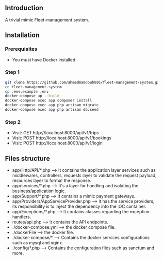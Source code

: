 ## Introduction

A trivial mimic Fleet-management system.

## Installation

### Prerequisites

* You must have Docker installed.

### Step 1
```bash
git clone https://github.com/ahmedmamdouh886/fleet-management-system.git
cd fleet-management-system
cp .env.example .env
docker-compose up --build
docker-compose exec app composer install
docker-compose exec app php artisan migrate
docker-compose exec app php artisan db:seed
``` 
### Step 2

* Visit: GET http://localhost:8000/api/v1/trips
* Visit: POST http://localhost:8000/api/v1/bookings
* Visit: POST http://localhost:8000/api/v1/login

## Files structure

* app/Http/API/*.php --> It contains the application layer services such as middlewares, controllers, requests layer to validate the request payload, resources layer to format the response.
* app/services/*.php --> It's a layer for handling and isolating the business/application logic.
* app/Support/*.php --> It contains a mimic payment gateways.
* app/Providers/AppServiceProvider.php --> It has the service providers, its responsibility is to inject the dependency into the IOC container.
* app/Exceptions/*.php --> It contains classes regarding the exception handlers.
* routes/api.php --> It contains the API endpoints.
* ./docker-compose.yml --> the docker compose file.
* ./dockerFile --> the docker file.
* ./docker-compose/* --> Contains the docker services configurations such as mysql and nginx.
* ./config/*.php --> Contains the configuration files such as sanctum and more.